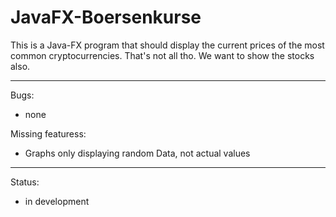 # JavaFX-Boersenkurse

This is a Java-FX program that should display the current prices of the most common cryptocurrencies. That's not all tho.
We want to show the stocks also. 


---------------------------------------------------------------------------
Bugs:

- none
                               
Missing featuress:
- Graphs only displaying random Data, not actual values
 
----
Status:
- in development
